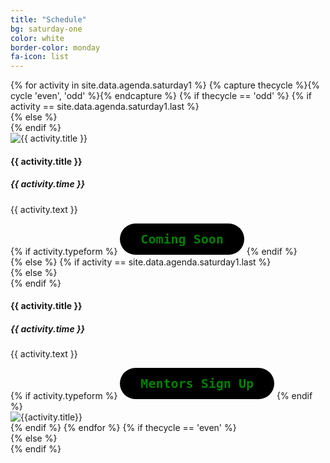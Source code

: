 ```yaml
---
title: "Schedule"
bg: saturday-one
color: white
border-color: monday
fa-icon: list
---
```


<div class="section-lines section-top section-left"></div>
{% for activity in site.data.agenda.saturday1 %}
  {% capture thecycle %}{% cycle 'even', 'odd' %}{% endcapture %}
  {% if thecycle == 'odd' %}
  {% if activity == site.data.agenda.saturday1.last %}
  <div class="activity section-left">
  {% else %}
  <div class="activity section-left section-bottom">
  {% endif %}
    <div class="row activity-info-wrapper valign-wrapper">
      <div class="col m3 activity-img valign">
        <img  src="img/{{ activity.image }}" alt="{{ activity.title }}">
      </div>
      <div class="col m9 activity-info">
        <h4 class="activity-title"> {{ activity.title }} </h4>
        <div class="col s12 activity-time">
          <i class="fa fa-clock-o"></i> <span> <h5><strong> {{ activity.time }} </strong></h5> </span>
        </div>
        <p class="col m12 activity-desc"> {{ activity.text }} </p>
        {% if activity.typeform %}
        <a class="typeform-share button" href="../new.html" data-mode="popup" style="display:inline-block;text-decoration:none; background-color:#000; color:green; text-shadow: none; border: none; cursor:pointer; font-family:Monaco, monospace; font-size:20px; line-height:50px; text-align:center; margin:0; height:50px; padding: 0px 33px; border-radius: 25px; max-width: 100%; white-space:nowrap; overflow: hidden; text-overflow-ellipsis; font-weight:bold;-webkit-font-smoothing:antialiased;-moz-osx-font-smoothing:grayscale;">Coming Soon</a>
        {% endif %}
      </div>
    </div>
  </div>
  {% else %}
  {% if activity == site.data.agenda.saturday1.last %}
  <div class="activity section-right">
  {% else %}
  <div class="activity section-right section-bottom">
  {% endif %}
    <div class="row activity-info-wrapper valign-wrapper">
      <div class="col m9 activity-info">
        <h4 class="activity-title"> {{ activity.title }} </h4>
        <div class="col s12 activity-time">
          <i class="fa fa-clock-o"></i> <span> <h5><strong> {{ activity.time }} </strong></h5> </span>
        </div>
        <p class="col m12 activity-desc"> {{ activity.text }} </p>
        {% if activity.typeform %}
        <!-- Hither
        <br> -->
        <a class="typeform-share button" href="https://form.typeform.com/to/ldC4mY5Y" data-mode="popup" style="display:inline-block;text-decoration:none; background-color:#000; color:green; text-shadow: none; border: none; cursor:pointer; font-family:Monaco, monospace; font-size:20px; line-height:50px; text-align:center; margin:0; height:50px; padding: 0px 33px; border-radius: 25px; max-width: 100%; white-space:nowrap; overflow: hidden; text-overflow-ellipsis; font-weight:bold;-webkit-font-smoothing:antialiased;-moz-osx-font-smoothing:grayscale;" target="_blank">Mentors Sign Up</a>
       <script> (function() { var qs,js,q,s,d=document, gi=d.getElementById, ce=d.createElement, gt=d.getElementsByTagName, id="typef_orm_share", b="https://embed.typeform.com/"; if(!gi.call(d,id)){ js=ce.call(d,"script"); js.id=id; js.src=b+"embed.js"; q=gt.call(d,"script")[0]; q.parentNode.insertBefore(js,q) } })() </script>
        {% endif %}
      </div>
      <div class="col m3 activity-img valign">
        <img  src="img/{{ activity.image }}" alt="{{activity.title}}">
      </div>
    </div>
  </div>
  {% endif %}
{% endfor %}
{% if thecycle == 'even' %}
<div class="section-lines section-bottom section-left"></div>
  {% else %}
<div class="section-lines section-bottom section-right"></div>
{% endif %}
